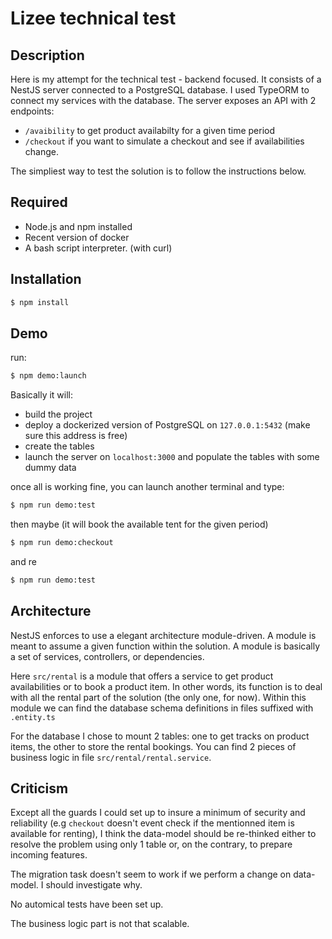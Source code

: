 # Lizee technical test

## Description

Here is my attempt for the technical test - backend focused. It consists of a NestJS server connected to a PostgreSQL database.
I used TypeORM to connect my services with the database.
The server exposes an API with 2 endpoints:
- `/avaibility` to get product availabilty for a given time period
- `/checkout` if you want to simulate a checkout and see if availabilities change.

The simpliest way to test the solution is to follow the instructions below.

## Required

- Node.js and npm installed
- Recent version of docker
- A bash script interpreter. (with curl)

## Installation

```bash
$ npm install
```

## Demo

run:

```bash
$ npm demo:launch
```

Basically it will:
- build the project
- deploy a dockerized version of PostgreSQL on `127.0.0.1:5432` (make sure this address is free)
- create the tables
- launch the server on `localhost:3000` and populate the tables with some dummy data

once all is working fine, you can launch another terminal and type:

```bash
$ npm run demo:test
```

then maybe (it will book the available tent for the given period)

```bash
$ npm run demo:checkout
```

and re

```bash
$ npm run demo:test
```

## Architecture

NestJS enforces to use a elegant architecture module-driven. A module is meant to assume a given function within the solution. A module is basically a set of services, controllers, or dependencies.

Here `src/rental` is a module that offers a service to get product availabilities or to book a product item. In other words, its function is to deal with all the rental part of the solution (the only one, for now). Within this module we can find the database schema definitions in files suffixed with `.entity.ts`

For the database I chose to mount 2 tables: one to get tracks on product items, the other to store the rental bookings.
You can find 2 pieces of business logic in file `src/rental/rental.service`.

## Criticism

Except all the guards I could set up to insure a minimum of security and reliability (e.g `checkout` doesn't event check if the mentionned item is available for renting), I think the data-model should be re-thinked either to resolve the problem using only 1 table or, on the contrary, to prepare incoming features. 

The migration task doesn't seem to work if we perform a change on data-model. I should investigate why.

No automical tests have been set up.

The business logic part is not that scalable.


